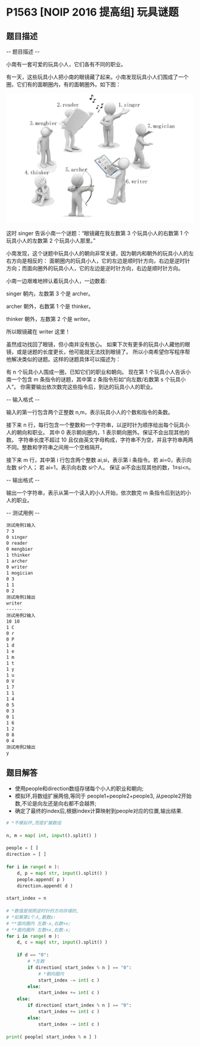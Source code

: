 # P1563 [NOIP 2016 提高组] 玩具谜题

## 题目描述

-- 题目描述 --

小南有一套可爱的玩具小人，它们各有不同的职业。

有一天，这些玩具小人把小南的眼镜藏了起来。小南发现玩具小人们围成了一个圈，它们有的面朝圈内，有的面朝圈外。如下图：

![玩具谜题示例图](Assets/ac_002_t_003_eg.png)

这时 singer 告诉小南一个谜题：“眼镜藏在我左数第 3 个玩具小人的右数第 1 个玩具小人的左数第 2 个玩具小人那里。”

小南发现，这个谜题中玩具小人的朝向非常关键，因为朝内和朝外的玩具小人的左右方向是相反的：
面朝圈内的玩具小人，它的左边是顺时针方向，右边是逆时针方向；而面向圈外的玩具小人，它的左边是逆时针方向，右边是顺时针方向。

小南一边艰难地辨认着玩具小人，一边数着:

singer 朝内，左数第 3 个是 archer。

archer 朝外，右数第 1 个是 thinker。

thinker 朝外，左数第 2 个是 writer。

所以眼镜藏在 writer 这里！

虽然成功找回了眼镜，但小南并没有放心。
如果下次有更多的玩具小人藏他的眼镜，或是谜题的长度更长，他可能就无法找到眼镜了。
所以小南希望你写程序帮他解决类似的谜题。这样的谜题具体可以描述为：

有 n 个玩具小人围成一圈，已知它们的职业和朝向。
现在第 1 个玩具小人告诉小南一个包含 m 条指令的谜题，其中第 z 条指令形如“向左数/右数第 s 个玩具小人”。
你需要输出依次数完这些指令后，到达的玩具小人的职业。

-- 输入格式 --

输入的第一行包含两个正整数 n,m，表示玩具小人的个数和指令的条数。

接下来 n 行，每行包含一个整数和一个字符串，以逆时针为顺序给出每个玩具小人的朝向和职业。
其中 0 表示朝向圈内，1 表示朝向圈外。保证不会出现其他的数。
字符串长度不超过 10 且仅由英文字母构成，字符串不为空，并且字符串两两不同。整数和字符串之间用一个空格隔开。

接下来 m 行，其中第 i 行包含两个整数 ai,si，表示第 i 条指令。若 ai=0，表示向左数 si个人；
若 ai=1，表示向右数 si个人。 保证 ai不会出现其他的数，1≤si<n。

-- 输出格式 --

输出一个字符串，表示从第一个读入的小人开始，依次数完 m 条指令后到达的小人的职业。

-- 测试用例 --

```
测试用例1输入
7 3
0 singer
0 reader
0 mengbier 
1 thinker
1 archer
0 writer
1 mogician 
0 3
1 1
0 2
测试用例1输出
writer
------
测试用例2输入
10 10
1 C
0 r
0 P
1 d
1 e
1 m
1 t
1 y
1 u
0 V
1 7
1 1
1 4
0 5
0 3
0 1
1 6
1 2
0 8
0 4
测试用例2输出
y
```

## 题目解答

- 使用people和direction数组存储每个小人的职业和朝向;
- 模拟环,将数组扩展两倍,等同于 people1+people2+people3, 从people2开始数,不论是向左还是向右都不会越界;
- 确定了最终的index后,根据index计算映射到people对应的位置,输出结果.

```python
# *不模拟环,而是扩展数组

n, m = map( int, input().split() )

people = [ ]
direction = [ ]

for i in range( n ):
    d, p = map( str, input().split() )
    people.append( p )
    direction.append( d )

start_index = n

# *数值是按照逆时针的方向存储的,
# *如果第i个人,数数x:
# **面向圈内 左数-x,右数+x;
# **面向圈外 左数+x,右数-x;
for i in range( m ):
    d, c = map( str, input().split() )

    if d == "0":
        # *左数
        if direction[ start_index % n ] == "0":
            # *朝向圈内
            start_index -= int( c )
        else:
            start_index += int( c )
    else:
        if direction[ start_index % n ] == "0":
            start_index += int( c )
        else:
            start_index -= int( c )

print( people[ start_index % n ] )
```
